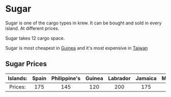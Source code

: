 
# Sugar

Sugar is one of the cargo types in krew. It can be bought and sold in every island. At different prices.

Sugar takes 12 cargo space.

Sugar is most cheapest in [Guinea](/islands/guinea.md) and it's most expensive in [Taiwan](/islands/taiwan.md)

## Sugar Prices
|Islands:|Spain|Philippine's|Guinea|Labrador|Jamaica|Malaysia|Cuba|Barbados|Brazil|Taiwan| 
|:-:|:-:|:-:|:-:|:-:|:-:|:-:|:-:|:-:|:-:|:-:|
|Prices:|175|145|120|200|175|100|250|150|200|300|